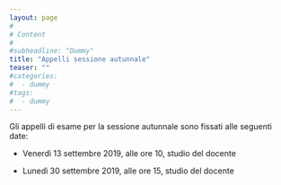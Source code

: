 ```yaml
---
layout: page
#
# Content
#
#subheadline: "Dummy"
title: "Appelli sessione autunnale"
teaser: ""
#categories:
#  - dummy
#tags:
#  - dummy
---
```

Gli appelli di esame per la sessione autunnale sono fissati alle seguenti date:

-  Venerdì 13 settembre 2019, alle ore 10, studio del docente

- Lunedì 30 settembre 2019, alle ore 15, studio del docente